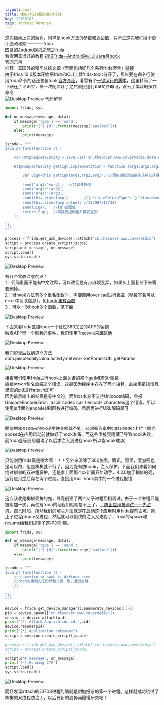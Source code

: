 ```yaml
---
layout: post
title: 使用Frida框架进行hook
key: 20150103
tags: Android Reverse
---
```

这次继续上次的案例，同样是hook方法的参数和返回值，只不过这次我们换个更牛逼的框架————frida  
[四哥的Android逆向之旅之frida ](http://www.520monkey.com/archives/1256)  
看雪两篇很好的教程 [初识Frida--Android逆向之Java层hook](https://bbs.pediy.com/thread-227232.htm)  
[官网示例](https://www.frida.re/docs/examples/android/)  
推荐一篇国外的精华总结文章（里面包括好几个系列frida案例）[链接](http://www.ninoishere.com/frida-learn-by-example/)  
由于frida 12.0版本开始把frida和CLI工具frida-tools分开了，所以要在命令行使用frida命令的话还要装tools[官方介绍](https://frida.re/news/2018/07/12/frida-12-0-released/)，看雪有个[一键运行的脚本](https://bbs.pediy.com/thread-228719.htm)，这里精简了一下贴在了评论里，第一次配置好了之后直接运行bat文件即可，省去了繁琐的操作命令  
![Desktop Preview](https://raw.githubusercontent.com/la0s/la0s.github.io/master/screenshots/20180621.1.png)
代码解释  
```python
import frida, sys

def on_message(message, data):
    if message['type'] == 'send':
        print("[*] {0}".format(message['payload']))
    else:
        print(message)

jscode = """
Java.perform(function () {
    
    var HttpRequestEntity = Java.use('cn.thecover.www.covermedia.data.entity.HttpRequestEntity');//要hook的类名完整路径

    HttpRequestEntity.getSign.implementation = function (arg1,arg2,arg3) { // 重写要hook的方法getSign，当有多个重名函数时需要重载，function括号为函数的参数个数
       
        var Sign=this.getSign(arg1,arg2,arg3); //调用原始的函数实现并且获得返回值，如果不写的话我们下面的代码会全部替换原函数
       
        send("arg1:"+arg1);  //打印参数值
        send("arg2:"+arg2);
        send("arg3:"+arg3);
        send(this.timestamp);       //{u'fieldReturnType': {u'className': u'java.lang.String', u'type': u'pointer', u'name': u'Ljava/lang/String;', u'size': 1}, u'fieldType': 2, u'value': u'1529071177437'}
        send(this.timestamp.value); //1529071177437
        send(Sign);   //打印返回值
        return Sign;  //函数有返回值时需要返回
    };
    
});
"""

process = frida.get_usb_device().attach('cn.thecover.www.covermedia')
script = process.create_script(jscode)
script.on('message', on_message)
script.load()
sys.stdin.read()
```
![Desktop Preview](https://raw.githubusercontent.com/la0s/la0s.github.io/master/screenshots/20180621.1.png)

有几个需要注意的点：  
1：代码里面不能有中文注释，可以改但是有点麻烦没弄，如果从上面复制下来需要删掉。  
2：当hook方法有多个重名函数时，需要调用overload进行重载（参数签名可从error中获取信息），见[hook 重载函数](https://blog.piasy.com/2017/06/01/frida-android-hook/)  
3：可以一次hook多个函数，见下面

![Desktop Preview](https://raw.githubusercontent.com/la0s/la0s.github.io/master/screenshots/20180621.2.png)

下面来看frida直接hook一个经过360加固的APP的案例  
触发APP里一个刷新的事件，我们使用Tracevie来跟踪他

![Desktop Preview](https://raw.githubusercontent.com/la0s/la0s.github.io/master/screenshots/20180621.3.png)

我们脱壳后找到这个方法com.peopledailychina.activity.network.GetParamsUtil.getParams

![Desktop Preview](https://raw.githubusercontent.com/la0s/la0s.github.io/master/screenshots/20180621.4.png)

接着我们使用frida进行hook上面关键的那个getMD5Str函数  
直接attach包名会报这个错误，这是因为程序中存在了两个进程，直接用报错信息里面的pid进行attach即可  
因为最后输出的结果是有中文的，而frida本身不支持Unicode编码，会报UnicodeEncodeError: 'ascii' codec can't encode characters这个错误，所以使用js里面的encodeURI函数进行编码，然后再进行URL解码即可

![Desktop Preview](https://raw.githubusercontent.com/la0s/la0s.github.io/master/screenshots/20180621.5.png)

而使用xposed来hook提示连类都找不到，必须要先拿到classloader才行（因为xposed在应用启动前就做好了hook准备，而这些类被壳隐藏了导致hook失败，而frida是等应用启动了以后才注入到进程hook所以能hook成功）

![Desktop Preview](https://raw.githubusercontent.com/la0s/la0s.github.io/master/screenshots/20180621.6.png)

只能说明frida真是强大啊！！！另外亲测除了360加固，腾讯，阿里，爱加密也是可以的，但是梆梆就不行了，因为壳有防hook，注入保护，下面我们来看如何绕过梆梆的双进程保护，还是拿上面那个xx新闻开始动手，4.2.0加了梆梆的壳，运行应用之后存在两个进程，直接用frida hook其中的一个进程报错

![Desktop Preview](https://raw.githubusercontent.com/la0s/la0s.github.io/master/screenshots/20180807.1.png)

这应该就是梆梆壳搞的鬼，外壳创建了两个父子进程互相调试，由于一个进程只能被附加一次，再使用frida的话我们就附加不上了，见[防止应用被调试——先占坑，自己附加](https://blog.csdn.net/jiangwei0910410003/article/details/80375831)，所以我们的解决方法就是在启动这个应用时用frida提前占坑，防止子进程ptrace父进程，然后就可以愉快的注入父进程了，frida的spawn和resume给我们提供了这样的功能。
```python
import frida, sys

def on_message(message, data):
    if message['type'] == 'send':
        print("[*] {0}".format(message['payload']))
    else:
        print(message)

jscode = """
Java.perform(function () {
    // Function to hook is defined here
    //hook的类和方法仍然和上面一致，此处省略...
    };
    
});
"""

device = frida.get_device_manager().enumerate_devices()[-1]
pid = device.spawn(["cn.thecover.www.covermedia"])
session = device.attach(pid)
print("[*] Attach Application id:",pid)
device.resume(pid)
print("[*] Application onResume")
script = session.create_script(jscode)
'''
process = frida.get_usb_device().attach("cn.thecover.www.covermedia")
script = process.create_script(jscode)
'''
script.on('message', on_message)
print('[*] Running CTF')
script.load()
sys.stdin.read()
```
![Desktop Preview](https://raw.githubusercontent.com/la0s/la0s.github.io/master/screenshots/20180807.2.png)

而且发现attach的23703进程的确就是附加报错的第一个进程。这样就成功绕过了梆梆的双进程防注入，以后有新的姿势再慢慢研究吧！
